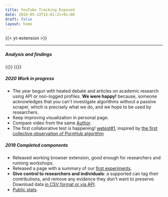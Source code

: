 ```yaml
---
title: YouTube Tracking Exposed
date: 2019-05-22T15:01:21+01:00
draft: false
layout: home
---
```


{{< yt-extension >}}

---

<div class="row container">
    <div class="col-4">
        <h5>Analysis and findings</h5>
        {{<researchCard text="sa sa sa" title="Compare and Guess"
        text="One week research with a dozen of students. We begin to map Youtube personalization algorithm" href="/results" picture="/images/compare.jpeg">}}
        {{<researchCard text="sa sa so" title="fi fo fo" href="/trexit" >}}
    </div>
    <div class="col-8">
        <h5>2020 Work in progress</h5>
        <ul>
            <li> The year begun with heated debate and articles on academic research using API or non-logged profiles. <b>We were happy!</b> because, someone acknowledges that you can't investigate algorithms without a passive scraper, which is precisely what we do, and we hope to be used by researchers.</li>
            <li>Keep improving visualization in personal page.</li>
            <li>Compare video from the same <a href="/author">Author</a>.</li>
            <li>The first collaborative test is happening! <a href="/wetest/1">wetest#1</a>, inspired by <a href="https://pornhub.tracking.exposed/potest/final-1">
                the first collective observation of PornHub algorithm
                </a>
            </li>
        </ul>
        <h5>2019 Completed components</h5>
        <ul>
            <li>Released working browser extension, good enough for researchers and running workshops.</li>
            <li>Released a page with a summary of our <a href="/results">first experiments</a>.</li>
            <li><b>Give control to researchers and individuals</b>: a supported can tag their contributions, and remove any evidence they don't want to preserve. Download data <a href="/api-documentation/">in CSV format or via API</a>.</li>
            <li><a href="/impact">Public stats</a>.</li>
        </ul>
    </div>
</div>